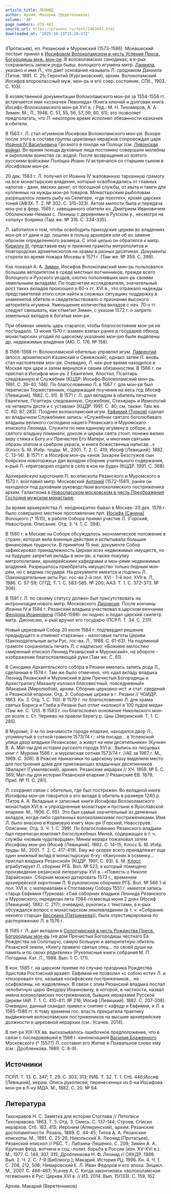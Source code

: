 ```yaml
---
article_title: ЛЕОНИД
author: Архим. Макарий (Веретенников)
volume: '40'
page_numbers: 479-481
source_url: https://pravenc.ru/text/2463443.html
downloaded_at: '2025-10-13T15:26:57Z'
---
```


(Протасьев), еп. Рязанский и Муромский (1573-1586). Монашеский постриг принял в [Иосифовом Волоколамском в честь Успения Пресв. Богородицы муж. мон-ре](<https://pravenc.ru/text/Иосифовом Волоколамском в честь Успения Пресв  Богородицы муж  мон-ре.html>). В волоколамских синодиках, в к-рых сохранились записи рода бывш. волоцкого игумена митр. [Даниила](https://pravenc.ru/text/Даниил.html), указано и имя Л., что дает основание называть Л. сродником Даниила (Титов. 1891. С. 25; Геронтий (Кургановский), архим. Волоколамский Иосифов второклассный муж. мон-рь и его совр. состояние. СПб., 1903. С. 103).

В хозяйственной документации Волоколамского мон-ря за 1554-1556 гг. встречается имя «козначея Левонида» (Книга ключей и долговая книга Иосифо-Волоколамского мон-ря XVI в. / Ред.: М. Н. Тихомиров, А. А. Зимин. М.; Л., 1948. С. 51, 55, 56, 57, 59, 60, 61); это позволяет предполагать, что Л. некоторое время исполнял обязанности казначея в обители.

В 1563 г. Л. стал игуменом Иосифова Волоколамского мон-ря. Вскоре после этого в составе группы церковных иерархов сопровождал царя [Иоанна IV Васильевича](<https://pravenc.ru/text/Иоанна IV Васильевича.html>) Грозного в походе на Полоцк (см. [Ливонская война](<https://pravenc.ru/text/Ливонская война.html>)). Во время похода духовные лица постоянно совершали молебны и окропляли воинство св. водой. После возвращения из взятого русскими войсками Полоцка Иоанн IV встречался со старшим сыном в Иосифовом мон-ре.

20 дек. 1563 г. Л. получил от Иоанна IV жалованную тарханную грамоту на все монастырские владения, которые освобождались от главных налогов - дани, ямских денег, от посошной службы, от мыта и тамги для купленных на нужды мон-ря товаров. Монастырским рыболовам разрешалось ловить рыбу на Селигере, «где похотех», кроме царских тоней (АФЗХ. Т. 2. № 302. С. 315-323). Актом милости была и передача мон-рю в февр. 1565 г. завещанного обители кн. Дмитрием Ивановичем Оболенским-Немым с. Локныш с деревнями в Рузском у., несмотря на «опалу» боярина (Там же. № 316. С. 334-335).

Л. заботился о том, чтобы освободить приходские церкви во владениях мон-ря от дани и др. пошлин в пользу архиерея или об их замене оброком определенного размера. С этой целью он обратился к митр. [Кириллу III](<https://pravenc.ru/text/Кириллу III.html>), представив ему и прежние грамоты митрополитов и Новгородских архиепископов на храмы в разных десятинах. Документы сгорели во время пожара Москвы в 1571 г. (Там же. № 359. С. 399).

Как показал А. А. [Зимин](https://pravenc.ru/text/Зимин.html), Иосифов Волоколамский мон-рь пользовался большим авторитетом в среде местных вотчинников, прежде всего Волоцкого и Рузского уездов, охотно пополнявших мон-рь своими земельными вкладами. По подсчетам исследователя, значительный рост таких вкладов произошел в 60-х гг. XVI в., что отражало надежды представителей этого слоя найти в сложных ситуациях поддержку в знаменитой обители и свидетельствовало о признании высокого авторитета игумена. Уменьшение количества вкладов с нач. 70-х гг. следует связывать, как отметил Зимин, с указом 1572 г. о запрете земельных вкладов в богатые мон-ри.

При обменах земель царь старался, чтобы благосостояние мон-ря не пострадало. 13 июня 1570 г. взамен взятых ранее в государев обиход монастырских угодий по царскому указанию мон-рю были выделены др. недвижимые владения (АЮ. С. 176. № 158).

В 1566-1568 гг. Волоколамской обителью управлял игум. [Лаврентий](https://pravenc.ru/text/Лаврентий.html) (впосл. архиепископ Казанский и Свияжский), однако затем Л. вновь стал настоятелем мон-ря. Очевидно, Л. нек-рое время находился в Москве при царе и затем вернулся к своим обязанностям. В 1566 г. он прислал в Иосифов мон-рь 2 Евангелия, Апостол, Псалтирь следованную и Служебник (КЦДР: Иосифо-Волоколамский мон-рь. 1991. С. 39-40, 146). По благословению Л. в 1567 г. для мон-ря был переписан Торжественник, содержащий поучения на весь год (Иосиф [Левицкий]. 1882. С. 91). В 1571 г. Л. дал вкладом в обитель печатное Евангелие, Псалтирь следованную, Служебник, Стихирарь и Ирмологий «в четверть дести и с уставом» (КЦДР. 1991. С. 40; см. также: Там же. С. 60, 87, 283). Позднее волоколамский игум. [Евфимий (Турков)](<https://pravenc.ru/text/Евфимий (Турков).html>) сделал во владычном Служебнике запись: «Служебник святаго боголюбиваго владыкы великого господина нашего Рязанскаго и Муромскаго епископа Леонида. Служити по нем единому игумену в соборе, а святого владыку поминати, доколе и церкви свята стоит, понеже велию веру стяжа к Богу и к Пречистеи Его Матери, и многими святыми образы златом и сребром украси, и книги божественыа написав…» (Клосс Б. М. Избр. труды. М., 2001. Т. 2. С. 419; Иосиф [Левицкий]. 1882. С. 13-14). В 1571 г. в Иосифов мон-рь «инок Захареи Безстужов сын боярскои новоторжец» дал вкладом сборник учительного содержания, к-рый Л. «приговорил отдати в село в кое ни буди» (КЦДР. 1991. С. 368).

Архиерейскую хиротонию Л. во епископа Рязанского и Муромского в 1573 г. возглавил митр. Московский [Антоний](https://pravenc.ru/text/АНТОНИЙ.html) (1572-1581), ранее он находился под духовным руководством волоколамского постриженика архим. Галактиона в [Новоспасском московском в честь Преображения Господня мужском монастыре](<https://pravenc.ru/text/Новоспасском московском в честь Преображения Господня мужском монастыре.html>).

За время архиерейства Л. неоднократно бывал в Москве. 20 дек. 1578 г. было совершено местное прославление прп. [Иосифа (Санина)](<https://pravenc.ru/text/Иосифа (Санина).html>) Волоцкого († 1515), в работе Собора принял участие Л. (Горский, Невоструев. Описание. Отд. 3. Ч. 1. С. 394).

В 1580 г. в Москве на Соборе обсуждалось экономическое положение в стране, которая вела военные действия и испытывала большие финансовые трудности. В принятом 15 янв. документе Собор зафиксировал принадлежность Церкви всех недвижимых имуществ, но на будущее запретил вклады в мон-ри, а также покупку митрополитами, архиерейскими кафедрами и мон-рями недвижимых владений. Разрешалось приобретать имущество только бедным мон-рям, но с ведома государя. На документе имеется и подпись Л. (Законодательные акты Рус. гос-ва 2-й пол. XVI - 1-й пол. XVII в. Л., 1986. С. 57-59; СГГД. Т. 1. С. 583-585. № 200; ААЭ. Т. 1. С. 372-373. № 308).

В 1581 г. Л. по своему статусу должен был присутствовать на интронизации нового митр. Московского [Дионисия](https://pravenc.ru/text/Дионисий.html). После кончины Иоанна IV в 1584 г. Рязанский владыка участвовал в царском венчании [Феодора Иоанновича](<https://pravenc.ru/text/Феодора Иоанновича.html>) (1584-1598): он поднес и подал царский скипетр митр. Дионисию, к-рый вручил его государю (ПСРЛ. Т. 34. С. 231).

Новый церковный Собор 20 июля 1584 г. подтвердил решение предыдущего и отменил «тарханы» - налоговые льготы Церкви (Законодательные акты Рус. гос-ва. Л., 1986. С. 61-63). На подлинной грамоте сохранилась печать Л. с надписью: «Божиею милостию смиренный епископ Леонид Рязаньский и Муромский», на обороте - изображение благословляющей руки (Там же. С. 61).

В Синодике Архангельского собора в Рязани имелась запись рода Л., сделанная в 1574 г. Там же было отмечено, что «дал вкладу владыка Леонид Рязанский и Муромский в дом Пречистыя Богородицы и Архистратигу Михаилу колокол благовестный, повседневный» (Макарий (Миролюбов), архим. Сборник церковно-ист. и стат. сведений о Рязанской епархии. Отд. 3: Соборные церкви в г. Рязани // ЧОИДР. 1863. Кн. 3. Отд. 1. С. 110). В 1579 г. по благословению Л. для храма святых Бориса и Глеба в Рязани был отлит «колокол в 100 пудов меди» (Там же. С. 120). В 1583 г. он благословил основание Никольского мон-ря возле с. Ст. Чернево на правом берегу р. Цны (Зверинский. Т. 1. С. 285).

В Муроме, 2-м по значимости городе епархии, находился двор Л., упомянутый в сотной грамоте 1573/74 г.: «На посаде… в Успенской улице двор владыки Резансково, а живут на нем десятильники» (Кучкин В. А. Мат-лы для истории русского города XVI в.: Выпись из писцовых книг г. Мурома 1566 г. и муромская сотная 1573/74 г. //АЕ за 1967 г. М., 1969. С. 308). В Ряжске приказчики по царскому указу выделили место для построения дома для приезжающих владычных десятинников (Филарет (Гумилевский), архиеп. Рязанские иерархи // ХЧ. 1859. № 5. С. 369; Мат-лы для истории Рязанской епархии // Рязанские ЕВ. 1879. Приб. № 11. С. 281).

Л. сохранял связи с обителью, где был пострижен. Во вкладной книге Иосифова мон-ря говорится о его вкладе в обитель в размере 1240 р. (Титов А. А. Вкладные и записные книги Иосифова Волоколамского монастыря XVI в. и упраздненные монастыри и пустыни в Ярославской епархии. М., 1906. С. 65). Это был самый значительный из денежных вкладов, когда-либо сделанных волоколамскими пострижениками. Имя Л. было внесено в Кормовую книгу мон-ря (Горский, Невоструев. Описание. Отд. 3. Ч. 1. С. 399). По благословению Рязанского владыки был переписан комплект богослужебных Миней, содержащих в т. ч. службы «новым чудотворцам»; Минеи иерарх пожаловал затем Иосифову мон-рю (Иосиф [Левицкий]. 1882. С. 14-15; Клосс Б. М. Избр. труды. М., 2001. Т. 2. С. 417-419). Ему же скорее всего принадлежит еще один книжный вклад в монастырскую б-ку: «Канунник в осминку… прислал владыка Резанской» (КЦДР. 1991. С. 93). Б. М. [Клосс](https://pravenc.ru/text/Клосс.html) атрибутирует Л. сборник РГБ. Вол. № 523, в который помещено произведение рязанской литературы XVI в.- «Повесть о Николе Зарайском». Сборник можно датировать 1573 г., временем архиерейской хиротонии Л. В рукописном сборнике РГБ. Вол. № 566 1-й пол. XVI в. с материалами к Стоглавому Собору 1551 г. имеется запись старца Евфимия (Туркова): «Сий соборник владыки Леонида Рязанского и Муромского, переделан лета 7084-го месяца июня 2 дня» (Иосиф [Левицкий]. 1882. С. 217); очевидно, рукопись с текстами, в к-рых обсуждался вопрос о монастырском землевладении (в т. ч. «Собрание некоего старца» [Вассиана (Патрикеева)](https://pravenc.ru/text/Вассиан.html)), была отреставрирована по распоряжению Л. в 1576 г.

В 1585 г. Л. дал вкладом в [Солотчинский в честь Рождества Пресв. Богородицы мон-рь](<https://pravenc.ru/text/Солотчинский в честь Рождества Пресв  Богородицы мон-рь.html>) («в дом Пречистыа Богородицы честнаго Еа Рождества на Солотшу»), самую большую и авторитетную обитель Рязанской земли, «Книгу правило святых отец… по своей души на память и по своих родителех» (Рукописные книги собрания М. П. Погодина: Кат. Л., 1988. Вып. 1. С. 171).

В кон. 1585 г. на царском приеме по случаю праздника Рождества Христова Ростовский архиеп. Евфимий не позволил «с собою ести» Л. и «позоровал» его, называя «осифовских пострижеников… не осифовляны, но жидовляны». В связи с этим Рязанский владыка послал челобитную царю Феодору Иоанновичу, в которой, в частности, назвал имена волоколамских пострижеников, бывших иерархами Русской Церкви (АИ. Т. 1. С. 410-411. № 216; Иосиф [Левицкий]. 1882. С. 207-208). Очевидно, данный скандал привел к снятию с кафедр и Евфимия, и Л. в 1585-1586 гг. К тому времени гос. власть прекратила практику выдвижения волоколамских пострижеников на высшие архиерейские должности в церковной иерархии (см.: Усачев. 2014).

В лит-ре XIX-XX вв. высказывалось ошибочное предположение, что в связи с последовавшей в 1588 г. канонизацией [Василия Блаженного](<https://pravenc.ru/text/Василия Блаженного.html>) Московского († 1557?) Л. составил его Житие и Похвальное слово ему (см.: Дробленкова. 1989. С. 8-9).

## Источники

ПСРЛ. Т. 13. С. 347; Т. 29. С. 303, 313; РИБ. Т. 32. Т. 1. Стб. 446;Иосиф [Левицкий], иером. Опись рукописей, перенесенных из б-ки Иосифова мон-ря в б-ку МДА. М., 1882. С. 20. № 64.

## Литература

Тихонравов Н. С. Заметка для истории Стоглава // Летописи Тихонравова. 1863. Т. 5. Отд. 3. Смесь. С. 137-144; Строев. Списки иерархов. Стб. 182, 415; Иероним (Алякринский), архим. Рязанские достопамятности. Рязань, 1889. С. 44-45; Титов А. А. Рязанские епископы. М., 1891. С. 25-26; Никольский А. Леонид (Протасьев), Рязанский епископ // РБС. Т.: Лабзина-Ляшенко. С. 209; Зимин А. А. Крупная феод. вотчина и соц.-полит. борьба в России (кон. XV-XVI в.). М., 1977. С. 146, 307, 315; Дробленкова Н. Ф. Леонид // СККДР. 1989. Вып. 2. Ч. 2. С. 7-9 [Библиогр.]; Макарий. История РЦ. 1996. Кн. 4. Ч. 1. С. 208, 212, 506; Немировский Е. Л. Иван Федоров и его эпоха: Энцикл. М., 2007. С. 466-467; Усачев А. С. Когда закончилась «волоколамская гегемония» в Рус. Церкви XVI в. // ИЗ. 2014. Вып. 15(133). С. 159, 162.

Архим. Макарий (Веретенников)
